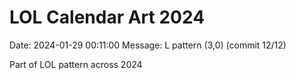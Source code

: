 # LOL Calendar Art 2024

Date: 2024-01-29 00:11:00
Message: L pattern (3,0) (commit 12/12)

Part of LOL pattern across 2024
